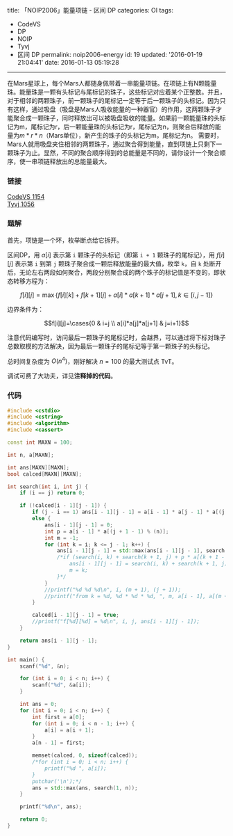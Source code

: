 title: 「NOIP2006」能量项链 - 区间 DP
categories: OI
tags: 
  - CodeVS
  - DP
  - NOIP
  - Tyvj
  - 区间 DP
permalink: noip2006-energy
id: 19
updated: '2016-01-19 21:04:41'
date: 2016-01-13 05:19:28
---

在Mars星球上，每个Mars人都随身佩带着一串能量项链。在项链上有N颗能量珠。能量珠是一颗有头标记与尾标记的珠子，这些标记对应着某个正整数。并且，对于相邻的两颗珠子，前一颗珠子的尾标记一定等于后一颗珠子的头标记。因为只有这样，通过吸盘（吸盘是Mars人吸收能量的一种器官）的作用，这两颗珠子才能聚合成一颗珠子，同时释放出可以被吸盘吸收的能量。如果前一颗能量珠的头标记为m，尾标记为r，后一颗能量珠的头标记为r，尾标记为n，则聚合后释放的能量为$m*r*n$（Mars单位），新产生的珠子的头标记为m，尾标记为n。
需要时，Mars人就用吸盘夹住相邻的两颗珠子，通过聚合得到能量，直到项链上只剩下一颗珠子为止。显然，不同的聚合顺序得到的总能量是不同的，请你设计一个聚合顺序，使一串项链释放出的总能量最大。

<!-- more -->

### 链接
[CodeVS 1154](http://codevs.cn/problem/1154/)  
[Tyvj 1056](http://tyvj.cn/p/1056)

### 题解
首先，项链是一个环，枚举断点给它拆开。

区间DP，用 $a[i]$ 表示第 `i` 颗珠子的头标记（即第 `i + 1` 颗珠子的尾标记），用 $f[i][j]$ 表示第 `i` 到第 `j` 颗珠子聚合成一颗后释放能量的最大值，枚举 `k`，自 `k` 处断开后，无论左右两段如何聚合，两段分别聚合成的两个珠子的标记值是不变的，即状态转移方程为：

$$f[i][j]=\max\{f[i][k]+f[k+1][j]+a[i]*a[k+1]*a[j+1],k{\in}[i,j-1]\}$$

边界条件为：

$$f[i][j]=\cases{0 & i=j \\ a[i]*a[j]*a[j+1] & j=i+1}$$

注意代码编写时，访问最后一颗珠子的尾标记时，会越界，可以通过将下标对珠子总数取模的方法解决，因为最后一颗珠子的尾标记等于第一颗珠子的头标记。

总时间复杂度为 $O(n^4)$，刚好解决 $n=100$ 的最大测试点 TvT。

调试可费了大功夫，详见**注释掉的代码**。

### 代码
```cpp
#include <cstdio>
#include <cstring>
#include <algorithm>
#include <cassert>

const int MAXN = 100;

int n, a[MAXN];

int ans[MAXN][MAXN];
bool calced[MAXN][MAXN];

int search(int i, int j) {
	if (i == j) return 0;

	if (!calced[i - 1][j - 1]) {
		if (j - i == 1) ans[i - 1][j - 1] = a[i - 1] * a[j - 1] * a[(j + 1 - 1) % (n)];
		else {
			ans[i - 1][j - 1] = 0;
			int p = a[i - 1] * a[(j + 1 - 1) % (n)];
			int m = -1;
			for (int k = i; k <= j - 1; k++) {
				ans[i - 1][j - 1] = std::max(ans[i - 1][j - 1], search(i, k) + search(k + 1, j) + p * a[(k + 1 - 1) % (n)]);
				/*if (search(i, k) + search(k + 1, j) + p * a[(k + 1 - 1) % (n)] > ans[i - 1][j - 1]) {
					ans[i - 1][j - 1] = search(i, k) + search(k + 1, j) + p * a[(k + 1 - 1) % (n)];
					m = k;
				}*/
			}
			//printf("%d %d %d\n", i, (m + 1), (j + 1));
			//printf("from k = %d, %d * %d * %d, ", m, a[i - 1], a[(m + 1 - 1) % (n - 1)], a[(j + 1 - 1) % (n - 1)]);
		}

		calced[i - 1][j - 1] = true;
		//printf("f[%d][%d] = %d\n", i, j, ans[i - 1][j - 1]);
	}

	return ans[i - 1][j - 1];
}

int main() {
	scanf("%d", &n);

	for (int i = 0; i < n; i++) {
		scanf("%d", &a[i]);
	}

	int ans = 0;
	for (int i = 0; i < n; i++) {
		int first = a[0];
		for (int i = 0; i < n - 1; i++) {
			a[i] = a[i + 1];
		}
		a[n - 1] = first;

		memset(calced, 0, sizeof(calced));
		/*for (int i = 0; i < n; i++) {
			printf("%d ", a[i]);
		}
		putchar('\n');*/
		ans = std::max(ans, search(1, n));
	}

	printf("%d\n", ans);

	return 0;
}
```
